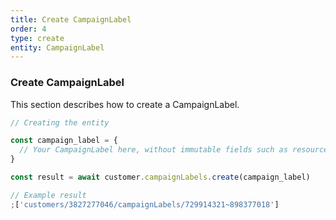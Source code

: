 ```yaml
---
title: Create CampaignLabel
order: 4
type: create
entity: CampaignLabel
---
```


### Create CampaignLabel

This section describes how to create a CampaignLabel.

```javascript
// Creating the entity

const campaign_label = {
  // Your CampaignLabel here, without immutable fields such as resource_name
}

const result = await customer.campaignLabels.create(campaign_label)
```

```javascript
// Example result
;['customers/3827277046/campaignLabels/729914321~898377018']
```
